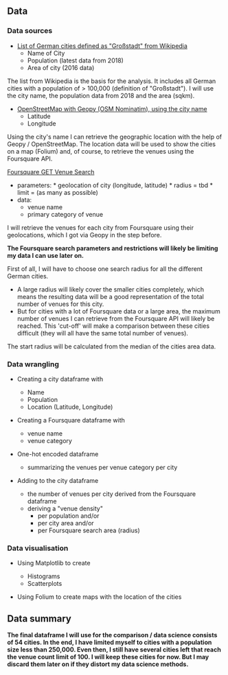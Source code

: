 ## Data

### Data sources

* [List of German cities defined as "Großstadt" from Wikipedia](https://de.wikipedia.org/wiki/Liste_der_Gro%C3%9Fst%C3%A4dte_in_Deutschland#Tabelle)
   * Name of City
   * Population (latest data from 2018)
   * Area of city (2016 data)

The list from Wikipedia is the basis for the analysis. It includes all German cities with a population of > 100,000 (definition of "Großstadt").
I will use the city name, the population data from 2018 and the area (sqkm).


* [OpenStreetMap with Geopy (OSM Nominatim), using the city name](https://geopy.readthedocs.io/en/stable/)
   * Latitude
   * Longitude

Using the city's name I can retrieve the geographic location with the help of Geopy / OpenStreetMap.
The location data will be used to show the cities on a map (Folium) and, of course, to retrieve the venues using the Foursquare API.


[Foursquare GET Venue Search](https://developer.foursquare.com/docs/api-reference/venues/search/)
   * parameters:
         * geolocation of city (longitude, latitude)
         * radius = tbd
         * limit = (as many as possible)
   * data: 
      * venue name
      * primary category of venue

I will retrieve the venues for each city from Foursquare using their geolocations, which I got via Geopy in the step before.

**The Foursquare search parameters and restrictions will likely be limiting my data I can use later on.**

First of all, I will have to choose one search radius for all the different German cities.

* A large radius will likely cover the smaller cities completely, which means the resulting data will be a good representation of the total number of venues for this city.
* But for cities with a lot of Foursquare data or a large area, the maximum number of venues I can retrieve from the Foursquare API will likely be reached. This 'cut-off' will make a comparison between these cities difficult (they will all have the same total number of venues).

The start radius will be calculated from the median of the cities area data.

 ### Data wrangling
 
 * Creating a city dataframe with
    * Name
    * Population
    * Location (Latitude, Longitude)
 
 * Creating a Foursquare dataframe with
    * venue name
    * venue category
 
 * One-hot encoded dataframe
    * summarizing the venues per venue category per city
 
 * Adding to the city dataframe
    * the number of venues per city derived from the Foursquare dataframe
    * deriving a "venue density"
       * per population and/or
       * per city area and/or
       * per Foursquare search area (radius)
 
### Data visualisation
 
* Using Matplotlib to create
   * Histograms
   * Scatterplots
 
* Using Folium to create maps with the location of the cities
 
## Data summary
 
**The final dataframe I will use for the comparison / data science consists of 54 cities.
In the end, I have limited myself to cities with a population size less than 250,000.
Even then, I still have several cities left that reach the venue count limit of 100.
I will keep these cities for now. But I may discard them later on if they distort my data science methods.**

